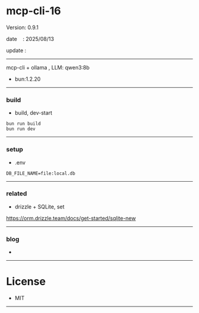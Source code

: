 # mcp-cli-16

 Version: 0.9.1

 date    : 2025/08/13

 update :

***

mcp-cli + ollama , LLM: qwen3:8b

* bun:1.2.20

***
### build

* build, dev-start

```
bun run build
bun run dev
```
***
### setup

* .env

```
DB_FILE_NAME=file:local.db
```

***
### related

* drizzle + SQLite, set

https://orm.drizzle.team/docs/get-started/sqlite-new

***
### blog

* 

***
# License

* MIT

***

